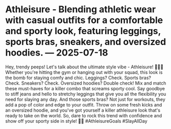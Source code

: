 # Athleisure - Blending athletic wear with casual outfits for a comfortable and sporty look, featuring leggings, sports bras, sneakers, and oversized hoodies. — 2025-07-18

Hey, trendy peeps! Let's talk about the ultimate style vibe - Athleisure! 💁‍♀️🔥 Whether you're hitting the gym or hanging out with your squad, this look is the bomb for staying comfy and chic. Leggings? Check. Sports bras? Check. Sneakers? Check. Oversized hoodies? Double check! Mix and match these must-haves for a killer combo that screams sporty cool. Say goodbye to stiff jeans and hello to stretchy leggings that give you all the flexibility you need for slaying any day. And those sports bras? Not just for workouts, they add a pop of color and edge to your outfit. Throw on some fresh kicks and an oversized hoodie, and you've got yourself a killer athleisure look that's ready to take on the world. So, dare to rock this trend with confidence and show off your sporty side in style! 🙌💖 #AthleisureGoals #SlayAllDay